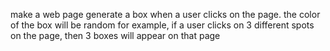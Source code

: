 make a web page
generate a box when a user clicks on the page. the color of the box will be random
for example, if a user clicks on 3 different spots on the page, then 3 boxes will appear on that page